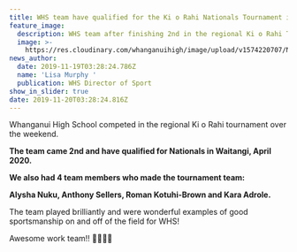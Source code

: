 ```yaml
---
title: WHS team have qualified for the Ki o Rahi Nationals Tournament in April 2020
feature_image:
  description: WHS team after finishing 2nd in the regional Ki o Rahi Tournament.
  image: >-
    https://res.cloudinary.com/whanganuihigh/image/upload/v1574220707/News/regional_Ki_o_Rahi_tournament_on_MUL_facebook_page_19.11.19.jpg
news_author:
  date: 2019-11-19T03:28:24.786Z
  name: 'Lisa Murphy '
  publication: WHS Director of Sport
show_in_slider: true
date: 2019-11-20T03:28:24.816Z
---
```

Whanganui High School competed in the regional Ki o Rahi tournament over the weekend. 

**The team came 2nd and have qualified for Nationals in Waitangi, April 2020.** 

**We also had 4 team members who made the tournament team:** 

**Alysha Nuku, Anthony Sellers, Roman Kotuhi-Brown and Kara Adrole.** 

The team played brilliantly and were wonderful examples of good sportsmanship on and off of the field for WHS!

Awesome work team!! 💚💛💚💛
